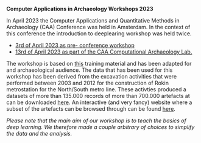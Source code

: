 **Computer Applications in Archaeology Workshops 2023**

In April 2023 the Computer Applications and Quantitative Methods in Archaeology (CAA) Conference was held in Amsterdam. In the context of this conference the introduction to deeplearing workshop was held twice. 

- [3rd of April 2023 as pre- conference workshop](https://2023.caaconference.org/conference-information/workshops/)
- [13rd of April 2023 as part of the CAA Computational Archaeology Lab.](https://www.archonline.nl/april-2023/computational-archaeology-lab-delving-into-data/) 

The workshop is based on [this](https://carpentries-incubator.github.io/deep-learning-intro/) training material and has been adapted for and archaeological audience. The data that has been used for this workshop has been derived from the excavation activities that were performed between 2003 and 2012 for the construction of Rokin metrostation for the North/South metro line. These activties produced a datasets of more than 135.000 records of more than 700.000 artefacts at can be downloaded [here](https://belowthesurface.amsterdam/en/pagina/publicaties-en-datasets). An interactive (and very fancy) website where a subset of the artefacts can be browsed through can be found [here](https://belowthesurface.amsterdam/en/vondsten).

*Please note that the main aim of our workshop is to teach the basics of deep learning. We therefore made a couple arbitrary of choices to simplify the data and the analysis.*
